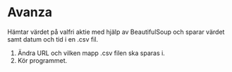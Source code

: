 # Avanza

Hämtar värdet på valfri aktie med hjälp av BeautifulSoup och sparar värdet samt datum och tid i en .csv fil.

1. Ändra URL och vilken mapp .csv filen ska sparas i.
2. Kör programmet.
